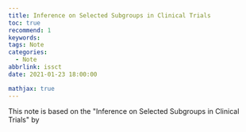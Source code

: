 ```yaml
---
title: Inference on Selected Subgroups in Clinical Trials
toc: true
recommend: 1
keywords: 
tags: Note
categories:
  - Note
abbrlink: issct
date: 2021-01-23 18:00:00

mathjax: true
---
```

 
This note is based on the "Inference on Selected Subgroups in Clinical Trials" by 
